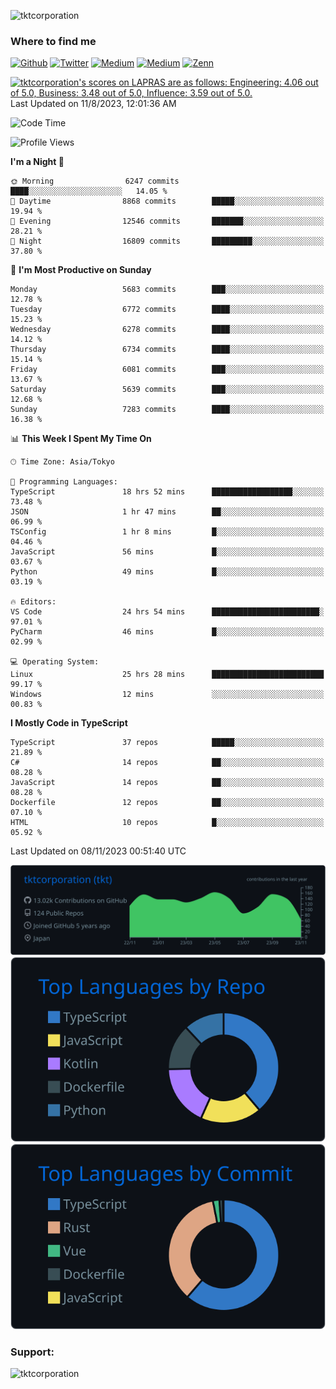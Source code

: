 <p align="left"> <img src="https://komarev.com/ghpvc/?username=tktcorporation&label=Profile%20views&color=0e75b6&style=flat" alt="tktcorporation" /> </p>

<h3>Where to find me</h3>
<p>
<a href="https://github.com/tktcorporation" target="_blank"><img alt="Github" src="https://img.shields.io/badge/GitHub-%2312100E.svg?&style=for-the-badge&logo=Github&logoColor=white" /></a>
<a href="https://twitter.com/tktcorporation" target="_blank"><img alt="Twitter" src="https://img.shields.io/badge/twitter-%231DA1F2.svg?&style=for-the-badge&logo=twitter&logoColor=white" /></a>
<a href="https://www.linkedin.com/in/tktcorporation" target="_blank"><img alt="Medium" src="https://img.shields.io/badge/linkdin-0a66c2.svg?&style=for-the-badge&logo=linkedin&logoColor=white" /></a>
<a href="https://qiita.com/tktcorporation" target="_blank"><img alt="Medium" src="https://img.shields.io/badge/qiita-55C500.svg?&style=for-the-badge&logo=qiita&logoColor=white" /></a>
<a href="https://zenn.dev/tktcorporation" target="_blank"><img alt="Zenn" src="https://img.shields.io/badge/Zenn-3EA8FF.svg?&style=for-the-badge&logo=Zenn&logoColor=white" /></a>
</p>

<!--START_SECTION:lapras-card-->
<p ><a href="https://lapras.com/public/tktcorporation" target="_blank" rel="noopener noreferrer"><img alt="tktcorporation's scores on LAPRAS are as follows: Engineering: 4.06 out of 5.0, Business: 3.48 out of 5.0, Influence: 3.59 out of 5.0." src="https://lapras-card-generator.vercel.app/api/svg?e=4.06&b=3.48&i=3.59&b1=%23232323&b2=%236d6d6d&i1=%23212121&i2=%23818181&l=en" width="300" ></a>  
Last Updated on 11/8/2023, 12:01:36 AM</p>
<!--END_SECTION:lapras-card-->
  
<!--START_SECTION:waka-->
![Code Time](http://img.shields.io/badge/Code%20Time-1%2C230%20hrs%2053%20mins-blue)

![Profile Views](http://img.shields.io/badge/Profile%20Views-0-blue)

**I'm a Night 🦉** 

```text
🌞 Morning                6247 commits        ████░░░░░░░░░░░░░░░░░░░░░   14.05 % 
🌆 Daytime                8868 commits        █████░░░░░░░░░░░░░░░░░░░░   19.94 % 
🌃 Evening                12546 commits       ███████░░░░░░░░░░░░░░░░░░   28.21 % 
🌙 Night                  16809 commits       █████████░░░░░░░░░░░░░░░░   37.80 % 
```
📅 **I'm Most Productive on Sunday** 

```text
Monday                   5683 commits        ███░░░░░░░░░░░░░░░░░░░░░░   12.78 % 
Tuesday                  6772 commits        ████░░░░░░░░░░░░░░░░░░░░░   15.23 % 
Wednesday                6278 commits        ████░░░░░░░░░░░░░░░░░░░░░   14.12 % 
Thursday                 6734 commits        ████░░░░░░░░░░░░░░░░░░░░░   15.14 % 
Friday                   6081 commits        ███░░░░░░░░░░░░░░░░░░░░░░   13.67 % 
Saturday                 5639 commits        ███░░░░░░░░░░░░░░░░░░░░░░   12.68 % 
Sunday                   7283 commits        ████░░░░░░░░░░░░░░░░░░░░░   16.38 % 
```


📊 **This Week I Spent My Time On** 

```text
🕑︎ Time Zone: Asia/Tokyo

💬 Programming Languages: 
TypeScript               18 hrs 52 mins      ██████████████████░░░░░░░   73.48 % 
JSON                     1 hr 47 mins        ██░░░░░░░░░░░░░░░░░░░░░░░   06.99 % 
TSConfig                 1 hr 8 mins         █░░░░░░░░░░░░░░░░░░░░░░░░   04.46 % 
JavaScript               56 mins             █░░░░░░░░░░░░░░░░░░░░░░░░   03.67 % 
Python                   49 mins             █░░░░░░░░░░░░░░░░░░░░░░░░   03.19 % 

🔥 Editors: 
VS Code                  24 hrs 54 mins      ████████████████████████░   97.01 % 
PyCharm                  46 mins             █░░░░░░░░░░░░░░░░░░░░░░░░   02.99 % 

💻 Operating System: 
Linux                    25 hrs 28 mins      █████████████████████████   99.17 % 
Windows                  12 mins             ░░░░░░░░░░░░░░░░░░░░░░░░░   00.83 % 
```

**I Mostly Code in TypeScript** 

```text
TypeScript               37 repos            █████░░░░░░░░░░░░░░░░░░░░   21.89 % 
C#                       14 repos            ██░░░░░░░░░░░░░░░░░░░░░░░   08.28 % 
JavaScript               14 repos            ██░░░░░░░░░░░░░░░░░░░░░░░   08.28 % 
Dockerfile               12 repos            ██░░░░░░░░░░░░░░░░░░░░░░░   07.10 % 
HTML                     10 repos            █░░░░░░░░░░░░░░░░░░░░░░░░   05.92 % 
```




 Last Updated on 08/11/2023 00:51:40 UTC
<!--END_SECTION:waka-->

[![](https://raw.githubusercontent.com/tktcorporation/tktcorporation/master/profile-summary-card-output/github_dark/0-profile-details.svg)](https://github.com/vn7n24fzkq/github-profile-summary-cards)
[![](https://raw.githubusercontent.com/tktcorporation/tktcorporation/master/profile-summary-card-output/github_dark/1-repos-per-language.svg)](https://github.com/vn7n24fzkq/github-profile-summary-cards) [![](https://raw.githubusercontent.com/tktcorporation/tktcorporation/master/profile-summary-card-output/github_dark/2-most-commit-language.svg)](https://github.com/vn7n24fzkq/github-profile-summary-cards)

<h3 align="left">Support:</h3>
<p><a href="https://www.buymeacoffee.com/tktcorporation"> <img align="left" src="https://cdn.buymeacoffee.com/buttons/v2/default-yellow.png" height="50" width="210" alt="tktcorporation" /></a></p><br><br>
